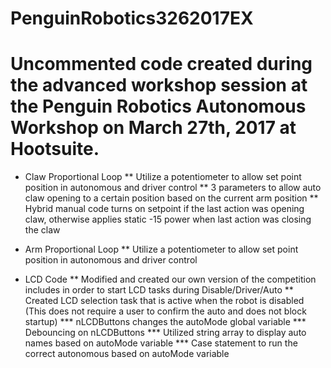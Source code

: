# PenguinRobotics3262017EX

# Uncommented code created during the advanced workshop session at the Penguin Robotics Autonomous Workshop on March 27th, 2017 at Hootsuite.

* Claw Proportional Loop 
** Utilize a potentiometer to allow set point position in autonomous and driver control
** 3 parameters to allow auto claw opening to a certain position based on the current arm position
** Hybrid manual code turns on setpoint if the last action was opening claw, otherwise applies static -15 power when last action was closing the claw

* Arm Proportional Loop
** Utilize a potentiometer to allow set point position in autonomous and driver control

* LCD Code
** Modified and created our own version of the competition includes in order to start LCD tasks during Disable/Driver/Auto
** Created LCD selection task that is active when the robot is disabled (This does not require a user to confirm the auto and does not block startup)
*** nLCDButtons changes the autoMode global variable
*** Debouncing on nLCDButtons 
*** Utilized string array to display auto names based on autoMode variable
*** Case statement to run the correct autonomous based on autoMode variable
